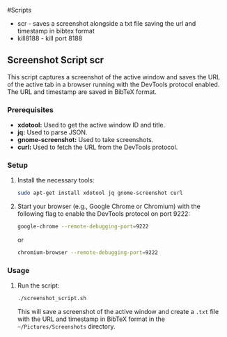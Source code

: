 
#Scripts

- scr - saves a screenshot alongside a txt file saving the url and timestamp in bibtex format
- kill8188 - kill port 8188





## Screenshot Script scr

This script captures a screenshot of the active window and saves the URL of the active tab in a browser running with the DevTools protocol enabled. The URL and timestamp are saved in BibTeX format.

### Prerequisites

- **xdotool:** Used to get the active window ID and title.
- **jq:** Used to parse JSON.
- **gnome-screenshot:** Used to take screenshots.
- **curl:** Used to fetch the URL from the DevTools protocol.

### Setup

1. Install the necessary tools:

    ```bash
    sudo apt-get install xdotool jq gnome-screenshot curl
    ```

2. Start your browser (e.g., Google Chrome or Chromium) with the following flag to enable the DevTools protocol on port 9222:

    ```bash
    google-chrome --remote-debugging-port=9222
    ```

    or

    ```bash
    chromium-browser --remote-debugging-port=9222
    ```

### Usage

1. Run the script:

    ```bash
    ./screenshot_script.sh
    ```

    This will save a screenshot of the active window and create a `.txt` file with the URL and timestamp in BibTeX format in the `~/Pictures/Screenshots` directory.


